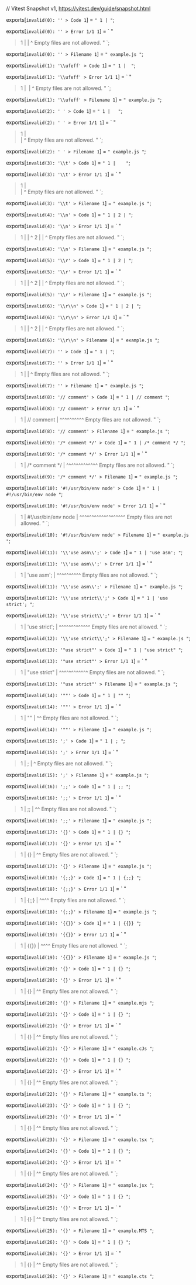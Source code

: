 // Vitest Snapshot v1, https://vitest.dev/guide/snapshot.html

exports[`invalid(0): '' > Code 1`] = `
"
  1 |
"
`;

exports[`invalid(0): '' > Error 1/1 1`] = `
"
> 1 |
    | ^ Empty files are not allowed.
"
`;

exports[`invalid(0): '' > Filename 1`] = `
"
example.js
"
`;

exports[`invalid(1): '\\ufeff' > Code 1`] = `
"
  1 | ﻿
"
`;

exports[`invalid(1): '\\ufeff' > Error 1/1 1`] = `
"
> 1 | ﻿
    | ^ Empty files are not allowed.
"
`;

exports[`invalid(1): '\\ufeff' > Filename 1`] = `
"
example.js
"
`;

exports[`invalid(2): ' ' > Code 1`] = `
"
  1 |  
"
`;

exports[`invalid(2): ' ' > Error 1/1 1`] = `
"
> 1 |  
    | ^ Empty files are not allowed.
"
`;

exports[`invalid(2): ' ' > Filename 1`] = `
"
example.js
"
`;

exports[`invalid(3): '\\t' > Code 1`] = `
"
  1 | 	
"
`;

exports[`invalid(3): '\\t' > Error 1/1 1`] = `
"
> 1 | 	
    | ^ Empty files are not allowed.
"
`;

exports[`invalid(3): '\\t' > Filename 1`] = `
"
example.js
"
`;

exports[`invalid(4): '\\n' > Code 1`] = `
"
  1 |
  2 |
"
`;

exports[`invalid(4): '\\n' > Error 1/1 1`] = `
"
> 1 |
    | ^
> 2 |
    | ^ Empty files are not allowed.
"
`;

exports[`invalid(4): '\\n' > Filename 1`] = `
"
example.js
"
`;

exports[`invalid(5): '\\r' > Code 1`] = `
"
  1 |
  2 |
"
`;

exports[`invalid(5): '\\r' > Error 1/1 1`] = `
"
> 1 |
    | ^
> 2 |
    | ^ Empty files are not allowed.
"
`;

exports[`invalid(5): '\\r' > Filename 1`] = `
"
example.js
"
`;

exports[`invalid(6): '\\r\\n' > Code 1`] = `
"
  1 |
  2 |
"
`;

exports[`invalid(6): '\\r\\n' > Error 1/1 1`] = `
"
> 1 |
    | ^
> 2 |
    | ^ Empty files are not allowed.
"
`;

exports[`invalid(6): '\\r\\n' > Filename 1`] = `
"
example.js
"
`;

exports[`invalid(7): '' > Code 1`] = `
"
  1 |
"
`;

exports[`invalid(7): '' > Error 1/1 1`] = `
"
> 1 |
    | ^ Empty files are not allowed.
"
`;

exports[`invalid(7): '' > Filename 1`] = `
"
example.js
"
`;

exports[`invalid(8): '// comment' > Code 1`] = `
"
  1 | // comment
"
`;

exports[`invalid(8): '// comment' > Error 1/1 1`] = `
"
> 1 | // comment
    | ^^^^^^^^^^ Empty files are not allowed.
"
`;

exports[`invalid(8): '// comment' > Filename 1`] = `
"
example.js
"
`;

exports[`invalid(9): '/* comment */' > Code 1`] = `
"
  1 | /* comment */
"
`;

exports[`invalid(9): '/* comment */' > Error 1/1 1`] = `
"
> 1 | /* comment */
    | ^^^^^^^^^^^^^ Empty files are not allowed.
"
`;

exports[`invalid(9): '/* comment */' > Filename 1`] = `
"
example.js
"
`;

exports[`invalid(10): '#!/usr/bin/env node' > Code 1`] = `
"
  1 | #!/usr/bin/env node
"
`;

exports[`invalid(10): '#!/usr/bin/env node' > Error 1/1 1`] = `
"
> 1 | #!/usr/bin/env node
    | ^^^^^^^^^^^^^^^^^^^ Empty files are not allowed.
"
`;

exports[`invalid(10): '#!/usr/bin/env node' > Filename 1`] = `
"
example.js
"
`;

exports[`invalid(11): '\\'use asm\\';' > Code 1`] = `
"
  1 | 'use asm';
"
`;

exports[`invalid(11): '\\'use asm\\';' > Error 1/1 1`] = `
"
> 1 | 'use asm';
    | ^^^^^^^^^^ Empty files are not allowed.
"
`;

exports[`invalid(11): '\\'use asm\\';' > Filename 1`] = `
"
example.js
"
`;

exports[`invalid(12): '\\'use strict\\';' > Code 1`] = `
"
  1 | 'use strict';
"
`;

exports[`invalid(12): '\\'use strict\\';' > Error 1/1 1`] = `
"
> 1 | 'use strict';
    | ^^^^^^^^^^^^^ Empty files are not allowed.
"
`;

exports[`invalid(12): '\\'use strict\\';' > Filename 1`] = `
"
example.js
"
`;

exports[`invalid(13): '"use strict"' > Code 1`] = `
"
  1 | "use strict"
"
`;

exports[`invalid(13): '"use strict"' > Error 1/1 1`] = `
"
> 1 | "use strict"
    | ^^^^^^^^^^^^ Empty files are not allowed.
"
`;

exports[`invalid(13): '"use strict"' > Filename 1`] = `
"
example.js
"
`;

exports[`invalid(14): '""' > Code 1`] = `
"
  1 | ""
"
`;

exports[`invalid(14): '""' > Error 1/1 1`] = `
"
> 1 | ""
    | ^^ Empty files are not allowed.
"
`;

exports[`invalid(14): '""' > Filename 1`] = `
"
example.js
"
`;

exports[`invalid(15): ';' > Code 1`] = `
"
  1 | ;
"
`;

exports[`invalid(15): ';' > Error 1/1 1`] = `
"
> 1 | ;
    | ^ Empty files are not allowed.
"
`;

exports[`invalid(15): ';' > Filename 1`] = `
"
example.js
"
`;

exports[`invalid(16): ';;' > Code 1`] = `
"
  1 | ;;
"
`;

exports[`invalid(16): ';;' > Error 1/1 1`] = `
"
> 1 | ;;
    | ^^ Empty files are not allowed.
"
`;

exports[`invalid(16): ';;' > Filename 1`] = `
"
example.js
"
`;

exports[`invalid(17): '{}' > Code 1`] = `
"
  1 | {}
"
`;

exports[`invalid(17): '{}' > Error 1/1 1`] = `
"
> 1 | {}
    | ^^ Empty files are not allowed.
"
`;

exports[`invalid(17): '{}' > Filename 1`] = `
"
example.js
"
`;

exports[`invalid(18): '{;;}' > Code 1`] = `
"
  1 | {;;}
"
`;

exports[`invalid(18): '{;;}' > Error 1/1 1`] = `
"
> 1 | {;;}
    | ^^^^ Empty files are not allowed.
"
`;

exports[`invalid(18): '{;;}' > Filename 1`] = `
"
example.js
"
`;

exports[`invalid(19): '{{}}' > Code 1`] = `
"
  1 | {{}}
"
`;

exports[`invalid(19): '{{}}' > Error 1/1 1`] = `
"
> 1 | {{}}
    | ^^^^ Empty files are not allowed.
"
`;

exports[`invalid(19): '{{}}' > Filename 1`] = `
"
example.js
"
`;

exports[`invalid(20): '{}' > Code 1`] = `
"
  1 | {}
"
`;

exports[`invalid(20): '{}' > Error 1/1 1`] = `
"
> 1 | {}
    | ^^ Empty files are not allowed.
"
`;

exports[`invalid(20): '{}' > Filename 1`] = `
"
example.mjs
"
`;

exports[`invalid(21): '{}' > Code 1`] = `
"
  1 | {}
"
`;

exports[`invalid(21): '{}' > Error 1/1 1`] = `
"
> 1 | {}
    | ^^ Empty files are not allowed.
"
`;

exports[`invalid(21): '{}' > Filename 1`] = `
"
example.cJs
"
`;

exports[`invalid(22): '{}' > Code 1`] = `
"
  1 | {}
"
`;

exports[`invalid(22): '{}' > Error 1/1 1`] = `
"
> 1 | {}
    | ^^ Empty files are not allowed.
"
`;

exports[`invalid(22): '{}' > Filename 1`] = `
"
example.ts
"
`;

exports[`invalid(23): '{}' > Code 1`] = `
"
  1 | {}
"
`;

exports[`invalid(23): '{}' > Error 1/1 1`] = `
"
> 1 | {}
    | ^^ Empty files are not allowed.
"
`;

exports[`invalid(23): '{}' > Filename 1`] = `
"
example.tsx
"
`;

exports[`invalid(24): '{}' > Code 1`] = `
"
  1 | {}
"
`;

exports[`invalid(24): '{}' > Error 1/1 1`] = `
"
> 1 | {}
    | ^^ Empty files are not allowed.
"
`;

exports[`invalid(24): '{}' > Filename 1`] = `
"
example.jsx
"
`;

exports[`invalid(25): '{}' > Code 1`] = `
"
  1 | {}
"
`;

exports[`invalid(25): '{}' > Error 1/1 1`] = `
"
> 1 | {}
    | ^^ Empty files are not allowed.
"
`;

exports[`invalid(25): '{}' > Filename 1`] = `
"
example.MTS
"
`;

exports[`invalid(26): '{}' > Code 1`] = `
"
  1 | {}
"
`;

exports[`invalid(26): '{}' > Error 1/1 1`] = `
"
> 1 | {}
    | ^^ Empty files are not allowed.
"
`;

exports[`invalid(26): '{}' > Filename 1`] = `
"
example.cts
"
`;

